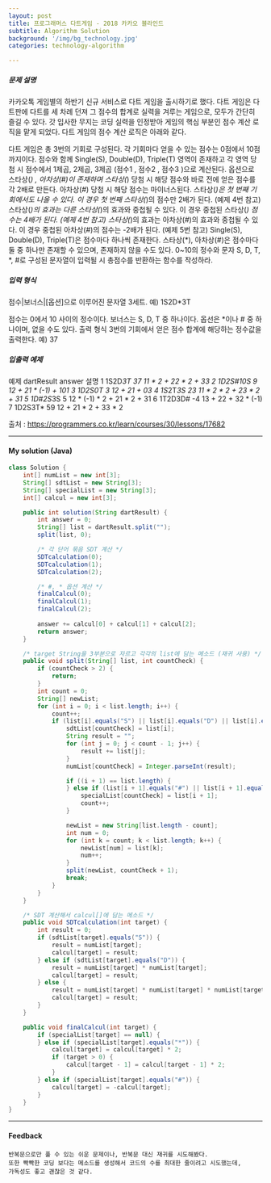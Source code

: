 ```yaml
---
layout: post
title: 프로그래머스 다트게임 - 2018 카카오 블라인드
subtitle: Algorithm Solution
background: '/img/bg_technology.jpg'
categories: technology-algorithm

---
```


##### 문제 설명
카카오톡 게임별의 하반기 신규 서비스로 다트 게임을 출시하기로 했다. 다트 게임은 다트판에 다트를 세 차례 던져 그 점수의 합계로 실력을 겨루는 게임으로, 모두가 간단히 즐길 수 있다.
갓 입사한 무지는 코딩 실력을 인정받아 게임의 핵심 부분인 점수 계산 로직을 맡게 되었다. 다트 게임의 점수 계산 로직은 아래와 같다.

다트 게임은 총 3번의 기회로 구성된다.
각 기회마다 얻을 수 있는 점수는 0점에서 10점까지이다.
점수와 함께 Single(S), Double(D), Triple(T) 영역이 존재하고 각 영역 당첨 시 점수에서 1제곱, 2제곱, 3제곱 (점수1 , 점수2 , 점수3 )으로 계산된다.
옵션으로 스타상(*) , 아차상(#)이 존재하며 스타상(*) 당첨 시 해당 점수와 바로 전에 얻은 점수를 각 2배로 만든다. 아차상(#) 당첨 시 해당 점수는 마이너스된다.
스타상(*)은 첫 번째 기회에서도 나올 수 있다. 이 경우 첫 번째 스타상(*)의 점수만 2배가 된다. (예제 4번 참고)
스타상(*)의 효과는 다른 스타상(*)의 효과와 중첩될 수 있다. 이 경우 중첩된 스타상(*) 점수는 4배가 된다. (예제 4번 참고)
스타상(*)의 효과는 아차상(#)의 효과와 중첩될 수 있다. 이 경우 중첩된 아차상(#)의 점수는 -2배가 된다. (예제 5번 참고)
Single(S), Double(D), Triple(T)은 점수마다 하나씩 존재한다.
스타상(*), 아차상(#)은 점수마다 둘 중 하나만 존재할 수 있으며, 존재하지 않을 수도 있다.
0~10의 정수와 문자 S, D, T, *, #로 구성된 문자열이 입력될 시 총점수를 반환하는 함수를 작성하라.

##### 입력 형식
점수|보너스|[옵션]으로 이루어진 문자열 3세트.
예) 1S2D*3T

점수는 0에서 10 사이의 정수이다.
보너스는 S, D, T 중 하나이다.
옵선은 *이나 # 중 하나이며, 없을 수도 있다.
출력 형식
3번의 기회에서 얻은 점수 합계에 해당하는 정수값을 출력한다.
예) 37

##### 입출력 예제
예제	dartResult	answer	설명
1	1S2D*3T	37	11 * 2 + 22 * 2 + 33
2	1D2S#10S	9	12 + 21 * (-1) + 101
3	1D2S0T	3	12 + 21 + 03
4	1S*2T*3S	23	11 * 2 * 2 + 23 * 2 + 31
5	1D#2S*3S	5	12 * (-1) * 2 + 21 * 2 + 31
6	1T2D3D#	-4	13 + 22 + 32 * (-1)
7	1D2S3T*	59	12 + 21 * 2 + 33 * 2

출처 : https://programmers.co.kr/learn/courses/30/lessons/17682



---

#### My solution (Java)

```java
class Solution {
	int[] numList = new int[3];
	String[] sdtList = new String[3];
	String[] specialList = new String[3];
	int[] calcul = new int[3];

	public int solution(String dartResult) {
		int answer = 0;
		String[] list = dartResult.split("");
		split(list, 0);

		/* 각 단어 묶음 SDT 계산 */
		SDTcalculation(0);
		SDTcalculation(1);
		SDTcalculation(2);

		/* #, * 옵션 계산 */
		finalCalcul(0);
		finalCalcul(1);
		finalCalcul(2);
		
		answer += calcul[0] + calcul[1] + calcul[2];
		return answer;
	}

	/* target String을 3부분으로 자르고 각각의 list에 담는 메소드 (재귀 사용) */
	public void split(String[] list, int countCheck) {
		if (countCheck > 2) {
			return;
		}
		int count = 0;
		String[] newList;
		for (int i = 0; i < list.length; i++) {
			count++;
			if (list[i].equals("S") || list[i].equals("D") || list[i].equals("T")) {
				sdtList[countCheck] = list[i];
				String result = "";
				for (int j = 0; j < count - 1; j++) {
					result += list[j];
				}
				numList[countCheck] = Integer.parseInt(result);

				if ((i + 1) == list.length) {
				} else if (list[i + 1].equals("#") || list[i + 1].equals("*")) {
					specialList[countCheck] = list[i + 1];
					count++;
				}

				newList = new String[list.length - count];
				int num = 0;
				for (int k = count; k < list.length; k++) {
					newList[num] = list[k];
					num++;
				}
				split(newList, countCheck + 1);
				break;
			}
		}
	}

	/* SDT 계산해서 calcul[]에 담는 메소드 */
	public void SDTcalculation(int target) {
		int result = 0;
		if (sdtList[target].equals("S")) {
			result = numList[target];
			calcul[target] = result;
		} else if (sdtList[target].equals("D")) {
			result = numList[target] * numList[target];
			calcul[target] = result;
		} else {
			result = numList[target] * numList[target] * numList[target];
			calcul[target] = result;
		}
	}

	public void finalCalcul(int target) {
		if (specialList[target] == null) {
		} else if (specialList[target].equals("*")) {
			calcul[target] = calcul[target] * 2;
			if (target > 0) {
				calcul[target - 1] = calcul[target - 1] * 2;
			}
		} else if (specialList[target].equals("#")) {
			calcul[target] = -calcul[target];
		}
	}
}
```



---

#### Feedback

```
반복문으로만 풀 수 있는 쉬운 문제이나, 반복문 대신 재귀를 시도해봤다.
또한 빡빡한 코딩 보다는 메소드를 생성해서 코드의 수를 최대한 줄이려고 시도했는데,
가독성도 좋고 괜찮은 것 같다.
```

